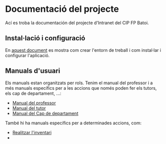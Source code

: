 # Documentació del projecte
Ací es troba la documentación del projecte d'Intranet del CIP FP Batoi.

## Instal·lació i configuració
En [aquest document](setup.md) es mostra com crear l'entorn de treball i com instal·lar i configurar l'aplicació.

## Manuals d'usuari
Els manuals estan organitzats per rols. Tenim el manual del professor i a més manuals específics per a les accions que només poden fer els tutors, els cap de departament, ...:
* [Manual del professor](manual-profe.md)
* [Manual del tutor](manual-tutor.md)
* [Manual del Cap de departament](manual-cap.md)

També hi ha manuals específics per a determinades accions, com:
* [Realitzar l'inventari](inventari.md)
* 
